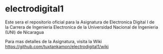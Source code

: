 # electrodigital1
Este sera el repositorio oficial para la Asignatura de Electronica Digital I de la Carrera de Ingenieria Electronica de la Universidad Nacional de Ingenieria (UNI) de Nicaragua

Para mas detalles de la Asignatura, visita la Wiki
https://github.com/tuxtankamon/electrodigital1/wiki
